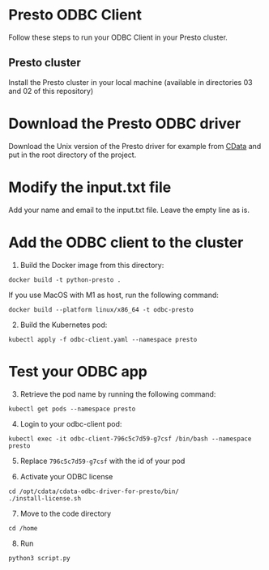 # Presto ODBC Client

Follow these steps to run your ODBC Client in your Presto cluster.

## Presto cluster

Install the Presto cluster in your local machine (available in directories 03 and 02 of this repository)

# Download the Presto ODBC driver

Download the Unix version of the Presto driver for example from [CData](https://www.cdata.com/drivers/presto/odbc/) and put in the root directory of the project.

# Modify the input.txt file

Add your name and email to the input.txt file. Leave the empty line as is.

# Add the ODBC client to the cluster

1. Build the Docker image from this directory: 

`docker build -t python-presto .`

If you use MacOS with M1 as host, run the following command:

`docker build --platform linux/x86_64 -t odbc-presto`

2. Build the Kubernetes pod: 

`kubectl apply -f odbc-client.yaml --namespace presto`

# Test your ODBC app

3. Retrieve the pod name by running the following command: 

`kubectl get pods --namespace presto`

4. Login to your odbc-client pod: 

`kubectl exec -it odbc-client-796c5c7d59-g7csf /bin/bash --namespace presto`

5. Replace `796c5c7d59-g7csf` with the id of your pod

6. Activate your ODBC license

```
cd /opt/cdata/cdata-odbc-driver-for-presto/bin/
./install-license.sh
```

7. Move to the code directory 

`cd /home`

8. Run 

`python3 script.py` 
